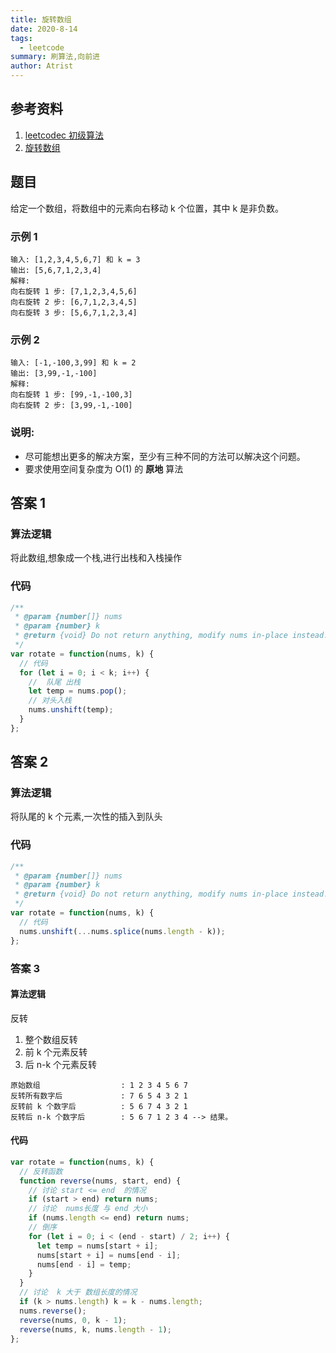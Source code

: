 ```yaml
---
title: 旋转数组
date: 2020-8-14
tags:
  - leetcode
summary: 刷算法,向前进
author: Atrist
---
```


## 参考资料

1. [leetcodec 初级算法](https://leetcode-cn.com/leetbook/detail/top-interview-questions-easy/)
2. [旋转数组](https://leetcode-cn.com/leetbook/read/top-interview-questions-easy/x2skh7/)

## 题目

给定一个数组，将数组中的元素向右移动 k 个位置，其中 k 是非负数。

### 示例 1

```
输入: [1,2,3,4,5,6,7] 和 k = 3
输出: [5,6,7,1,2,3,4]
解释:
向右旋转 1 步: [7,1,2,3,4,5,6]
向右旋转 2 步: [6,7,1,2,3,4,5]
向右旋转 3 步: [5,6,7,1,2,3,4]
```

### 示例 2

```
输入: [-1,-100,3,99] 和 k = 2
输出: [3,99,-1,-100]
解释:
向右旋转 1 步: [99,-1,-100,3]
向右旋转 2 步: [3,99,-1,-100]
```

### 说明:

- 尽可能想出更多的解决方案，至少有三种不同的方法可以解决这个问题。
- 要求使用空间复杂度为 O(1) 的 **原地** 算法

## 答案 1

### 算法逻辑

将此数组,想象成一个栈,进行出栈和入栈操作

### 代码

```js
/**
 * @param {number[]} nums
 * @param {number} k
 * @return {void} Do not return anything, modify nums in-place instead.
 */
var rotate = function(nums, k) {
  // 代码
  for (let i = 0; i < k; i++) {
    //  队尾 出栈
    let temp = nums.pop();
    // 对头入栈
    nums.unshift(temp);
  }
};
```

## 答案 2

### 算法逻辑

将队尾的 k 个元素,一次性的插入到队头

### 代码

```js
/**
 * @param {number[]} nums
 * @param {number} k
 * @return {void} Do not return anything, modify nums in-place instead.
 */
var rotate = function(nums, k) {
  // 代码
  nums.unshift(...nums.splice(nums.length - k));
};
```

### 答案 3

#### 算法逻辑

反转

1. 整个数组反转
2. 前 k 个元素反转
3. 后 n-k 个元素反转

```
原始数组                  : 1 2 3 4 5 6 7
反转所有数字后             : 7 6 5 4 3 2 1
反转前 k 个数字后          : 5 6 7 4 3 2 1
反转后 n-k 个数字后        : 5 6 7 1 2 3 4 --> 结果。
```

#### 代码
```js
var rotate = function(nums, k) {
  // 反转函数
  function reverse(nums, start, end) {
    // 讨论 start <= end  的情况
    if (start > end) return nums;
    // 讨论  nums长度 与 end 大小
    if (nums.length <= end) return nums;
    // 倒序
    for (let i = 0; i < (end - start) / 2; i++) {
      let temp = nums[start + i];
      nums[start + i] = nums[end - i];
      nums[end - i] = temp;
    }
  }
  // 讨论  k 大于 数组长度的情况
  if (k > nums.length) k = k - nums.length;
  nums.reverse();
  reverse(nums, 0, k - 1);
  reverse(nums, k, nums.length - 1);
};
```